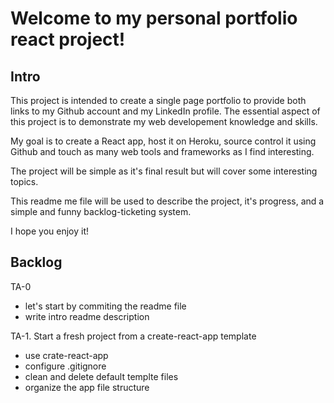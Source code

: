 # Welcome to my personal portfolio react project!


## Intro
This project is intended to create a single page portfolio to provide both links to my Github account and my LinkedIn profile. The essential aspect of this project is to demonstrate my web developement knowledge and skills.

My goal is to create a React app, host it on Heroku, source control it using Github and touch as many web tools and frameworks as I find interesting.

The project will be simple as it's final result but will cover some interesting topics.

This readme me file will be used to describe the project, it's progress, and a simple and funny backlog-ticketing system.

I hope you enjoy it!


## Backlog
TA-0
- let's start by commiting the readme file
- write intro readme description

TA-1. Start a fresh project from a create-react-app template
- use crate-react-app
- configure .gitignore
- clean and delete default templte files
- organize the app file structure